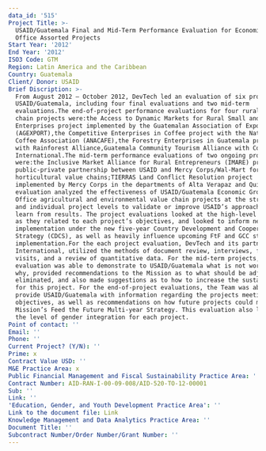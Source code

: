 ```yaml
---
data_id: '515'
Project Title: >-
  USAID/Guatemala Final and Mid-Term Performance Evaluation for Economic Growth
  Office Assorted Projects
Start Year: '2012'
End Year: '2012'
ISO3 Code: GTM
Region: Latin America and the Caribbean
Country: Guatemala
Client/ Donor: USAID
Brief Discription: >-
  From August 2012 – October 2012, DevTech led an evaluation of six projects for
  USAID/Guatemala, including four final evaluations and two mid-term
  evaluations.The end-of-project performance evaluations for four rural value
  chain projects were:the Access to Dynamic Markets for Rural Small and Medium
  Enterprises project implemented by the Guatemalan Association of Exporters
  (AGEXPORT),the Competitive Enterprises in Coffee project with the National
  Coffee Association (ANACAFE),the Forestry Enterprises in Guatemala project
  with Rainforest Alliance,Guatemala Community Tourism Alliance with Counterpart
  International.The mid-term performance evaluations of two ongoing projects
  were:the Inclusive Market Alliance for Rural Entrepreneurs (IMARE) project, a
  public-private partnership between USAID and Mercy Corps/Wal-Mart for
  horticultural value chains;TIERRAS Land Conflict Resolution project
  implemented by Mercy Corps in the departments of Alta Verapaz and Quiche.This
  evaluation analyzed the effectiveness of USAID/Guatemala Economic Growth
  Office agricultural and environmental value chain projects at the strategic
  and individual project levels to validate or improve USAID’s approach and to
  learn from results. The project evaluations looked at the high-level results
  as they related to each project’s objectives, and looked to inform new project
  implementation under the new five-year Country Development and Cooperation
  Strategy (CDCS), as well as heavily influence upcoming FtF and GCC strategy
  implementation.For the each project evaluation, DevTech and its partner, AMEX
  International, utilized the methods of document review, interviews, field
  visits, and a review of quantitative data. For the mid-term projects, this
  evaluation was able to demonstrate to USAID/Guatemala what is not working and
  why, provided recommendations to the Mission as to what should be adjusted or
  eliminated, and also made suggestions as to how to increase the sustainability
  for this project. For the end-of-project evaluations, the Team was able to
  provide USAID/Guatemala with information regarding the projects meeting their
  objectives, as well as recommendations on how future projects could meet the
  Mission’s Feed the Future Multi-year Strategy. This evaluation also looked at
  the level of gender integration for each project.
Point of contact: ''
Email: ''
Phone: ''
Current Project? (Y/N): ''
Prime: x
Contract Value USD: ''
M&E Practice Area: x
Public Financial Management and Fiscal Sustainability Practice Area: ''
Contract Number: AID-RAN-I-00-09-008/AID-520-TO-12-00001
Sub: ''
Link: ''
'Education, Gender, and Youth Development Practice Area': ''
Link to the document file: Link
Knowledge Management and Data Analytics Practice Area: ''
Document Title: ''
Subcontract Number/Order Number/Grant Number: ''
---
```

